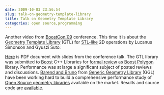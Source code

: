 ```yaml
---
date: 2009-10-03 23:56:54
slug: talk-on-geometry-template-library
title: Talk on Geometry Template Library
categories: open source,programming
---
```


Another video from [BoostCon'09](http://www.boostcon.com/) conference. This time it is about the [Geometry Template Library](http://blip.tv/file/2540933) (GTL) for [STL-like](http://www.sgi.com/tech/stl/) 2D operations by Lucanus Simonson and Gyuszi Suto:









[Here](http://www.boostcon.com/site-media/var/sphene/sphwiki/attachment/2009/05/01/GTL.pdf) is PDF document with slides from the conference talk. The GTL library was submitted to [Boost](http://www.boost.org) C++ Libraries for [formal review](http://lists.boost.org/boost-announce/2009/08/0234.php) as [Boost Polygon](http://svn.boost.org/svn/boost/sandbox/gtl/doc/index.htm) library. Performance was at large a significant subject of posted reviews and discussions. [Barend and Bruno](http://geometrylibrary.geodan.nl/) from [Generic Geometry Library](http://trac.osgeo.org/ggl/) (GGL) have been working hard to build a comprehensive performance study of [Open Source geometry libraries](http://tsusiatsoftware.net/jts/jts-links.html) available on the market. Results and source code are [available](http://trac.osgeo.org/ggl/wiki/Performance).
